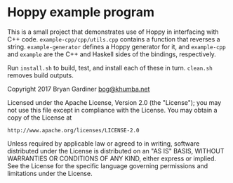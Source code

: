 # Hoppy example program

This is a small project that demonstrates use of Hoppy in interfacing with C++
code.  `example-cpp/cpp/utils.cpp` contains a function that reverses a string.
`example-generator` defines a Hoppy generator for it, and `example-cpp` and
`example` are the C++ and Haskell sides of the bindings, respectively.

Run `install.sh` to build, test, and install each of these in turn.  `clean.sh`
removes build outputs.

Copyright 2017 Bryan Gardiner <bog@khumba.net>

Licensed under the Apache License, Version 2.0 (the "License");
you may not use this file except in compliance with the License.
You may obtain a copy of the License at

    http://www.apache.org/licenses/LICENSE-2.0

Unless required by applicable law or agreed to in writing, software
distributed under the License is distributed on an "AS IS" BASIS,
WITHOUT WARRANTIES OR CONDITIONS OF ANY KIND, either express or implied.
See the License for the specific language governing permissions and
limitations under the License.
